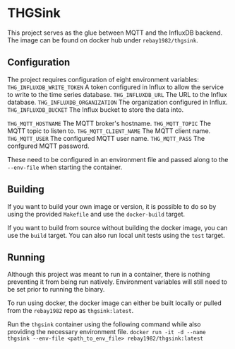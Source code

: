 # THGSink

This project serves as the glue between MQTT and the InfluxDB backend. The image can be found on docker hub under 
`rebay1982/thgsink`. 


## Configuration

The project requires configuration of eight environment variables:
`THG_INFLUXDB_WRITE_TOKEN` A token configured in Influx to allow the service to write to the time series database.
`THG_INFLUXDB_URL` The URL to the Influx database.
`THG_INFLUXDB_ORGANIZATION` The organization configured in Influx.
`THG_INFLUXDB_BUCKET` The Influx bucket to store the data into.

`THG_MQTT_HOSTNAME` The MQTT broker's hostname.
`THG_MQTT_TOPIC` The MQTT topic to listen to.
`THG_MQTT_CLIENT_NAME` The MQTT client name.
`THG_MQTT_USER` The configured MQTT user name.
`THG_MQTT_PASS` The confgured MQTT password.

These need to be configured in an environment file and passed along to the `--env-file` when starting the container.


## Building

If you want to build your own image or version, it is possible to do so by using the provided `Makefile` and use
the `docker-build` target.

If you want to build from source without building the docker image, you can use the `build` target. You can also run
local unit tests using the `test` target.

## Running

Although this project was meant to run in a container, there is nothing preventing it from being run natively.
Environment variables will still need to be set prior to running the binary.

To run using docker, the docker image can either be built locally or pulled from the `rebay1982` repo as
`thgsink:latest`.

Run the `thgsink` container using the following command while also providing the necessary environment file.
`docker run -it -d --name thgsink --env-file <path_to_env_file> rebay1982/thgsink:latest`
